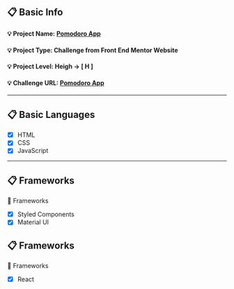 ## :clipboard: Basic Info
   #### :bulb: Project Name: [**Pomodoro App**](https://a7m3d000.github.io/H--GitHub-User-Search-App/)
   #### :bulb: Project Type: **Challenge** from **Front End Mentor** Website 
   #### :bulb: Project Level: **Heigh** -> **[ H ]**
   
   #### :bulb: Challenge URL: [**Pomodoro App**](https://www.frontendmentor.io/challenges/github-user-search-app-Q09YOgaH6)
   
---

## :clipboard: Basic Languages
 - [x] HTML
 - [x] CSS
 - [x] JavaScript

---

## :clipboard: Frameworks
:pushpin: Frameworks
   - [x] Styled Components
   - [x] Material UI

## :clipboard: Frameworks
 :pushpin: Frameworks
   - [x] React


